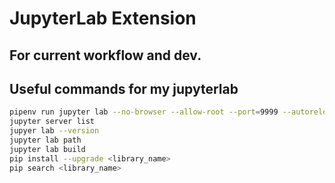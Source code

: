 # JupyterLab Extension

## For current workflow and dev.

## Useful commands for my jupyterlab

```sh
pipenv run jupyter lab --no-browser --allow-root --port=9999 --autoreload --notebook-dir="$(pwd)" -y
jupyter server list
jupyer lab --version
jupyter lab path
jupyter lab build
pip install --upgrade <library_name>
pip search <library_name>
```
